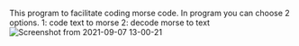 This program to facilitate coding morse code.
In program you can choose 2 options.
1: code text to morse
2: decode morse to text
![Screenshot from 2021-09-07 13-00-21](https://user-images.githubusercontent.com/48081693/132326044-719bd526-0bb2-43e5-8e4d-dece69e51ad1.png)

